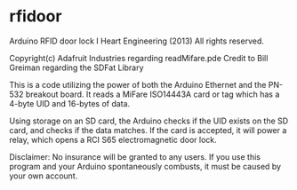 rfidoor
=======

Arduino RFID door lock
I Heart Engineering (2013)
All rights reserved.


Copyright(c) Adafruit Industries regarding readMifare.pde
Credit to Bill Greiman regarding the SDFat Library


This is a code utilizing the power of both the Arduino Ethernet and the PN-532 breakout board.
It reads a MiFare ISO14443A card or tag which has a 4-byte UID and 16-bytes of data.

Using storage on an SD card, the Arduino checks if the UID exists on the SD card, and checks if the data matches.
If the card is accepted, it will power a relay, which opens a RCI S65 electromagnetic door lock.

Disclaimer:
No insurance will be granted to any users. If you use this program and your Arduino spontaneously combusts, it must be caused by your own account.
